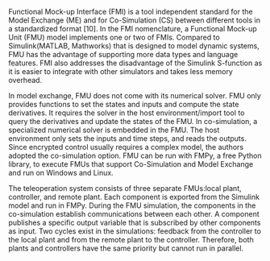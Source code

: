 Functional Mock-up Interface (FMI) is a tool independent standard for the Model Exchange (ME) and for Co-Simulation (CS) between different tools in a standardized format [10]. In the FMI nomenclature, a Functional Mock-up Unit (FMU) model implements one or two of FMIs. Compared to Simulink(MATLAB, Mathworks) that is designed to model dynamic systems, FMU has the advantage of supporting more data types and language features. FMI also addresses the disadvantage of the Simulink S-function as it is easier to integrate with other simulators and takes less memory overhead. 

In model exchange, FMU does not come with its numerical solver. FMU only provides functions to set the states and inputs and compute the state derivatives. It requires
the solver in the host environment/import tool to query the derivatives and update the states of the FMU. In co-simulation, a specialized numerical solver is embedded in the FMU. The host environment only sets the inputs and time steps, and reads the outputs. Since encrypted control usually requires a complex model, the authors adopted the co-simulation option. FMU can be run with FMPy, a free Python library, to execute FMUs that support Co-Simulation and Model Exchange and run on Windows and Linux. 

The teleoperation system consists of three separate FMUs:local plant, controller, and remote plant. Each component is exported from the Simulink model and run in FMPy. During the FMU simulation, the components in the co-simulation establish communications between each other. A component publishes a specific output variable that is subscribed by other components as input. Two cycles exist in the simulations: feedback from the controller to the local plant and from the remote plant to the controller. Therefore, both plants and controllers have the same priority but cannot run in parallel.
